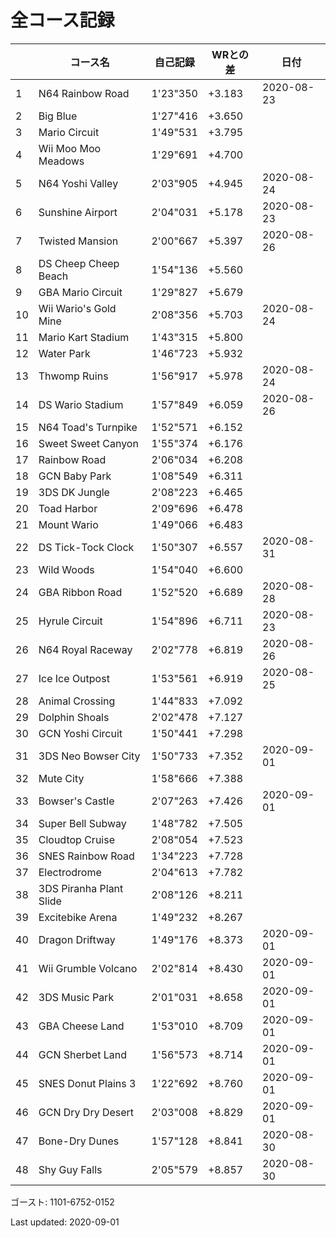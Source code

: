 # 全コース記録

||コース名|自己記録|WRとの差|日付
|--|--|--|--|--|
|1|N64 Rainbow Road|1'23"350|+3.183|2020-08-23|
|2|Big Blue|1'27"416|+3.650||
|3|Mario Circuit|1'49"531|+3.795||
|4|Wii Moo Moo Meadows|1'29"691|+4.700||
|5|N64 Yoshi Valley|2'03"905|+4.945|2020-08-24|
|6|Sunshine Airport|2'04"031|+5.178|2020-08-23|
|7|Twisted Mansion|2'00"667|+5.397|2020-08-26|
|8|DS Cheep Cheep Beach|1'54"136|+5.560||
|9|GBA Mario Circuit|1'29"827|+5.679||
|10|Wii Wario's Gold Mine|2'08"356|+5.703|2020-08-24|
|11|Mario Kart Stadium|1'43"315|+5.800||
|12|Water Park|1'46"723|+5.932||
|13|Thwomp Ruins|1'56"917|+5.978|2020-08-24|
|14|DS Wario Stadium|1'57"849|+6.059|2020-08-26|
|15|N64 Toad's Turnpike|1'52"571|+6.152||
|16|Sweet Sweet Canyon|1'55"374|+6.176||
|17|Rainbow Road|2'06"034|+6.208||
|18|GCN Baby Park|1'08"549|+6.311||
|19|3DS DK Jungle|2'08"223|+6.465||
|20|Toad Harbor|2'09"696|+6.478||
|21|Mount Wario|1'49"066|+6.483||
|22|DS Tick-Tock Clock|1'50"307|+6.557|2020-08-31|
|23|Wild Woods|1'54"040|+6.600||
|24|GBA Ribbon Road|1'52"520|+6.689|2020-08-28|
|25|Hyrule Circuit|1'54"896|+6.711|2020-08-23|
|26|N64 Royal Raceway|2'02"778|+6.819|2020-08-26|
|27|Ice Ice Outpost|1'53"561|+6.919|2020-08-25|
|28|Animal Crossing|1'44"833|+7.092||
|29|Dolphin Shoals|2'02"478|+7.127||
|30|GCN Yoshi Circuit|1'50"441|+7.298||
|31|3DS Neo Bowser City|1'50"733|+7.352|2020-09-01|
|32|Mute City|1'58"666|+7.388||
|33|Bowser's Castle|2'07"263|+7.426|2020-09-01|
|34|Super Bell Subway|1'48"782|+7.505||
|35|Cloudtop Cruise|2'08"054|+7.523||
|36|SNES Rainbow Road|1'34"223|+7.728||
|37|Electrodrome|2'04"613|+7.782||
|38|3DS Piranha Plant Slide|2'08"126|+8.211||
|39|Excitebike Arena|1'49"232|+8.267||
|40|Dragon Driftway|1'49"176|+8.373|2020-09-01|
|41|Wii Grumble Volcano|2'02"814|+8.430|2020-09-01|
|42|3DS Music Park|2'01"031|+8.658|2020-09-01|
|43|GBA Cheese Land|1'53"010|+8.709|2020-09-01|
|44|GCN Sherbet Land|1'56"573|+8.714|2020-09-01|
|45|SNES Donut Plains 3|1'22"692|+8.760|2020-09-01|
|46|GCN Dry Dry Desert|2'03"008|+8.829|2020-09-01|
|47|Bone-Dry Dunes|1'57"128|+8.841|2020-08-30|
|48|Shy Guy Falls|2'05"579|+8.857|2020-08-30|

ゴースト: 1101-6752-0152

Last updated: 2020-09-01
